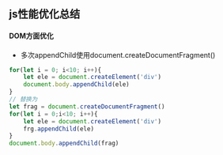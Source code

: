## js性能优化总结 ##
#### DOM方面优化 
* 多次appendChild使用document.createDocumentFragment()
```javascript
for(let i = 0; i<10; i++){
	let ele = document.createElement('div')
	document.body.appendChild(ele)
}
// 替换为
let frag = document.createDocumentFragment()
for(let i = 0;i<10; i++){
	let ele = document.createElement('div')
	frg.appendChild(ele)
}
document.body.appendChild(frag)
```